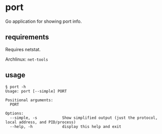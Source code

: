 # port
Go application for showing port info.

## requirements
Requires netstat.

Archlinux: `net-tools`

## usage
```
§ port -h
Usage: port [--simple] PORT

Positional arguments:
  PORT

Options:
  --simple, -s           Show simplified output (just the protocol, local address, and PID/process)
  --help, -h             display this help and exit

```